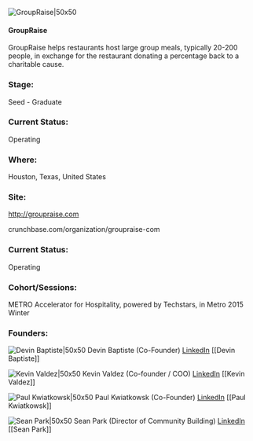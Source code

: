 

![GroupRaise|50x50](https://apimg.techstars.com/connect/images/image_files/569e16b2bbe36f9d87000057/original/993849_917616734959738_3545608945539329857_n.png)

#### GroupRaise
GroupRaise helps restaurants host large group meals, typically 20-200 people, in exchange for the restaurant donating a percentage back to a charitable cause.

### Stage: 
Seed - Graduate 

### Current Status: 
Operating

### Where:
Houston, Texas, United States

### Site:
http://groupraise.com



crunchbase.com/organization/groupraise-com

### Current Status: 
Operating

### Cohort/Sessions: 
METRO Accelerator for Hospitality, powered by Techstars, in Metro 2015 Winter

### Founders: 

![Devin Baptiste|50x50](https://apimg.techstars.com/connect/images/image_files/569e17bda93e9f2430000084/original/Devin_Head_Shot.jpg) Devin Baptiste (Co-Founder) [LinkedIn](https://linkedin.com/in/devin-baptiste-4ab99b3) [[Devin Baptiste]]

![Kevin Valdez|50x50](https://apimg.techstars.com/connect/images/image_files/56a0a6b1bbe36f60c5000001/original/047337d.jpg) Kevin Valdez (Co-founder / COO) [LinkedIn](https://linkedin.com/in/okevinvaldez) [[Kevin Valdez]]

![Paul Kwiatkowsk|50x50](https://apimg.techstars.com/connect/images/image_files/56a200f98083204305000001/original/DSCN0349.jpg) Paul Kwiatkowsk (Co-Founder) [LinkedIn](https://linkedin.com/in/swifthand) [[Paul Kwiatkowsk]]

![Sean Park|50x50](https://apimg.techstars.com/connect/images/image_files/56a20137bbe36fbe17000005/original/DSCN0337.jpg) Sean Park (Director of Community Building) [LinkedIn](https://linkedin.com/in/mrseanpark) [[Sean Park]]


